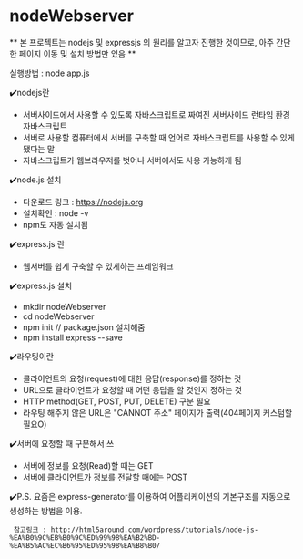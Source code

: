 # nodeWebserver

** 본 프로젝트는 nodejs 및 expressjs 의 원리를 알고자 진행한 것이므로, 아주 간단한 페이지 이동 및 설치 방법만 있음 **

실행방법 : node app.js 

✔️nodejs란
- 서버사이드에서 사용할 수 있도록 자바스크립트로 짜여진 서버사이드 런타임 환경 자바스크립트
- 서버로 사용할 컴퓨터에서 서버를 구축할 때 언어로 자바스크립트를 사용할 수 있게 됐다는 말
- 자바스크립트가 웹브라우저를 벗어나 서버에서도 사용 가능하게 됨

✔️node.js 설치

- 다운로드 링크 : https://nodejs.org
- 설치확인 : node -v
- npm도 자동 설치됨

✔️express.js 란
- 웹서버를 쉽게 구축할 수 있게하는 프레임워크

✔️express.js 설치
- mkdir nodeWebserver 
- cd nodeWebserver
- npm init // package.json 설치해줌
- npm install express --save

✔️라우팅이란
- 클라이언트의 요청(request)에 대한 응답(response)를 정하는 것
- URL으로 클라이언트가 요청할 때 어떤 응답을 할 것인지 정하는 것
- HTTP method(GET, POST, PUT, DELETE) 구분 필요
- 라우팅 해주지 않은 URL은 "CANNOT 주소" 페이지가 출력(404페이지 커스텀할 필요O)

✔️서버에 요청할 때 구분해서 쓰
- 서버에 정보를 요청(Read)할 때는 GET
- 서버에 클라이언트가 정보를 전달할 때에는 POST

✔️P.S. 요즘은 express-generator를 이용하여 어플리케이션의 기본구조를 자동으로 생성하는 방법을 이용.

     참고링크 : http://html5around.com/wordpress/tutorials/node-js-%EA%B0%9C%EB%B0%9C%ED%99%98%EA%B2%BD-%EA%B5%AC%EC%B6%95%ED%95%98%EA%B8%B0/
